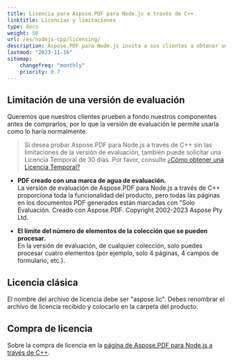 ```yaml
---
title: Licencia para Aspose.PDF para Node.js a través de C++
linktitle: Licencias y limitaciones
type: docs
weight: 50
url: /es/nodejs-cpp/licensing/
description: Aspose.PDF para Node.js invita a sus clientes a obtener una licencia Clásica.
lastmod: "2023-11-16"
sitemap:
    changefreq: "monthly"
    priority: 0.7
---
```


## Limitación de una versión de evaluación

Queremos que nuestros clientes prueben a fondo nuestros componentes antes de comprarlos, por lo que la versión de evaluación le permite usarla como lo haría normalmente.

>Si desea probar Aspose.PDF para Node.js a través de C++ sin las limitaciones de la versión de evaluación, también puede solicitar una Licencia Temporal de 30 días. Por favor, consulte [¿Cómo obtener una Licencia Temporal?](https://purchase.aspose.com/temporary-license/)

- **PDF creado con una marca de agua de evaluación.**  
La versión de evaluación de Aspose.PDF para Node.js a través de C++ proporciona toda la funcionalidad del producto, pero todas las páginas en los documentos PDF generados están marcadas con "Solo Evaluación.
 Creado con Aspose.PDF. Copyright 2002-2023 Aspose Pty Ltd.

- **El límite del número de elementos de la colección que se pueden procesar.**  
En la versión de evaluación, de cualquier colección, solo puedes procesar cuatro elementos (por ejemplo, solo 4 páginas, 4 campos de formulario, etc.).

## Licencia clásica

El nombre del archivo de licencia debe ser "aspose.lic". Debes renombrar el archivo de licencia recibido y colocarlo en la carpeta del producto.

## Compra de licencia

Sobre la compra de licencia en la [página de Aspose.PDF para Node.js a través de C++](https://products.aspose.com/pdf/nodejs-cpp/).